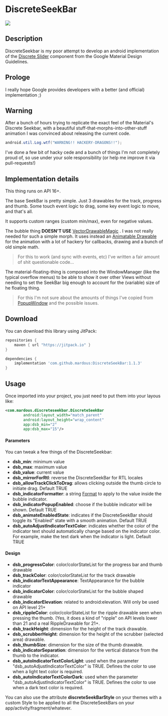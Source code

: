 # DiscreteSeekBar

[![](https://jitpack.io/v/mardous/DiscreteSeekBar.svg)](https://jitpack.io/#mardous/DiscreteSeekBar)

## Description
DiscreteSeekbar is my poor attempt to develop an android implementation of the [Discrete Slider] component from the Google Material Design Guidelines.

## Prologe
I really hope Google provides developers with a better (and official) implementation ;)

## Warning
After a bunch of hours trying to replicate the exact feel of the Material's Discrete Seekbar, with a beautiful stuff-that-morphs-into-other-stuff animation I was convinced about releasing the current code.

```java
android.util.Log.wtf("WARNING!! HACKERY-DRAGONS!!");
```
I've done a few bit of hacky cede and a bunch of things I'm not completely proud of, so use under your sole responsibility (or help me improve it via pull-requests!)

## Implementation details
This thing runs on API 16+.

The base SeekBar is pretty simple. Just 3 drawables for the track, progress and thumb. Some touch event logic to drag, some key event logic to move, and that's all.

It supports custom ranges (custom min/max), even for negative values.

The bubble thing **DOESN'T USE** [VectorDrawableMagic] . I was not really needed for such a simple morph. It uses instead an [Animatable Drawable] for the animation with a lot of hackery for callbacks, drawing and a bunch of old simple math.

>For this to work (and sync with events, etc) I've written a fair amount of shit questionable code...

The material-floating-thing is composed into the WindowManager (like the typical overflow menus) to be able to show it over other Views without needing to set the SeekBar big enough to account for the (variable) size of he floating thing.

>For this I'm not sure about the amounts of things I've copied from [PopupWindow] and the possible issues.

## Download
You can download this library using JitPack:

```groovy
repositories {
    maven { url "https://jitpack.io" }
}

dependencies {
    implementation 'com.github.mardous:DiscreteSeekBar:1.1.3'
}
```

## Usage
Once imported into your project, you just need to put them into your layous like:

```xml
<com.mardous.discreteseekbar.DiscreteSeekBar
        android:layout_width="match_parent"
        android:layout_height="wrap_content"
        app:dsb_min="2"
        app:dsb_max="15"/>
```

#### Parameters
You can tweak a few things of the DiscreteSeekbar:

* **dsb_min**: minimum value
* **dsb_max**: maximum value
* **dsb_value**: current value
* **dsb_mirrorForRtl**: reverse the DiscreteSeekBar for RTL locales
* **dsb_allowTrackClickToDrag**: allows clicking outside the thumb circle to initiate drag. Default TRUE
* **dsb_indicatorFormatter**: a string [Format] to apply to the value inside the bubble indicator.
* **dsb_indicatorPopupEnabled**: choose if the bubble indicator will be shown. Default TRUE 
* **dsb_animateEnabledState**: indicates if the DiscreteSeekBar should toggle its "Enabled" state with a smooth animation. Default TRUE
* **dsb_autoAdjustIndicatorTextColor**: indicates whether the color of the indicator text should automatically change based on the indicator color. For example, make the text dark when the indicator is light. Default TRUE

#### Design
 
* **dsb_progressColor**: color/colorStateList for the progress bar and thumb drawable
* **dsb_trackColor**: color/colorStateList for the track drawable
* **dsb_indicatorTextAppearance**: TextAppearance for the bubble indicator
* **dsb_indicatorColor**: color/colorStateList for the bubble shaped drawable
* **dsb_indicatorElevation**: related to android:elevation. Will only be used on API level 21+
* **dsb_rippleColor**: color/colorStateList for the ripple drawable seen when pressing the thumb. (Yes, it does a kind of "ripple" on API levels lower than 21 and a real RippleDrawable for 21+.
* **dsb_trackHeight**: dimension for the height of the track drawable.
* **dsb_scrubberHeight**: dimension for the height of the scrubber (selected area) drawable.
* **dsb_thumbSize**: dimension for the size of the thumb drawable.
* **dsb_indicatorSeparation**: dimension for the vertical distance from the thumb to the indicator. 
* **dsb_autoIndicatorTextColorLight**: used when the parameter "dsb_autoAdjustIndicatorTextColor" is TRUE. Defines the color to use when a light text color is required.
* **dsb_autoIndicatorTextColorDark**: used when the parameter "dsb_autoAdjustIndicatorTextColor" is TRUE. Defines the color to use when a dark text color is required.

You can also use the attribute **discreteSeekBarStyle** on your themes with a custom Style to be applied to all the DiscreteSeekBars on your app/activity/fragment/whatever.

[Discrete Slider]:http://www.google.com/design/spec/components/sliders.html#sliders-discrete-slider
[VectorDrawableMagic]:https://developer.android.com/reference/android/graphics/drawable/AnimatedVectorDrawable.html
[Animatable Drawable]:https://developer.android.com/reference/android/graphics/drawable/Animatable.html
[PopupWindow]:https://developer.android.com/reference/android/widget/PopupWindow.html
[Format]:https://developer.android.com/reference/java/util/Formatter.html
